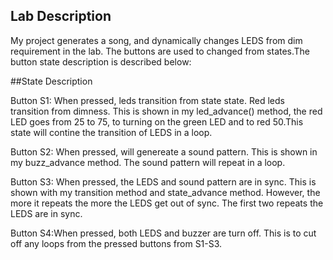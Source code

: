 ## Lab Description
My project generates a song, and dynamically changes LEDS from dim requirement
in the lab. The buttons are used to changed from states.The button state
description is described below:

##State Description

Button S1: When pressed, leds transition from state state. Red leds transition
from dimness. This is shown in my led_advance() method, the red LED goes from
25 to 75, to turning on the green LED and to red 50.This state will contine
the transition of LEDS in a loop.

Button S2: When pressed, will genereate a sound pattern. This is shown in my
buzz_advance method. The sound pattern will repeat in a loop.

Button S3: When pressed, the LEDS and sound pattern are in sync. This is shown
with my transition method and state_advance method. However, the more it
repeats the more the LEDS get out of sync. The first two repeats the LEDS are
in sync.

Button S4:When pressed, both LEDS and buzzer are turn off. This is to cut off
any loops from the pressed buttons from S1-S3.


  








